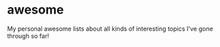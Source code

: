 # awesome
My personal awesome lists about all kinds of interesting topics I've gone through so far!
